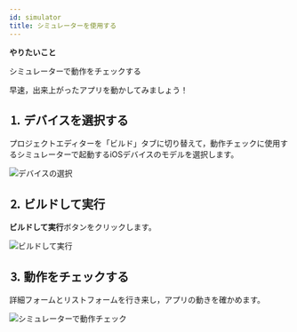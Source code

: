 ```yaml
---
id: simulator
title: シミュレーターを使用する
---
```

<div class = "objectives"> 

**やりたいこと**

シミュレーターで動作をチェックする</div> 

早速，出来上がったアプリを動かしてみましょう！

## ⒈ デバイスを選択する

プロジェクトエディターを「ビルド」タブに切り替えて，動作チェックに使用するシミュレーターで起動するiOSデバイスのモデルを選択します。

![デバイスの選択](assets/en/test-build/device-selection-4D-for-ios.png)

## ⒉ ビルドして実行

**ビルドして実行**ボタンをクリックします。

![ビルドして実行](assets/en/test-build/build-and-run-4D-for-iOS.png)

## ⒊ 動作をチェックする

詳細フォームとリストフォームを行き来し，アプリの動きを確かめます。

![シミュレーターで動作チェック](assets/en/test-build/simulator-forms-4D-for-iOS.png)